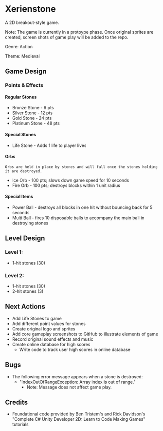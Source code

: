 # Xerienstone
A 2D breakout-style game.

Note: The game is currently in a protoype phase. Once original sprites are created, screen shots of game play will be added to the repo.

Genre: Action

Theme: Medieval

## Game Design

### Points & Effects

#### Regular Stones
- Bronze Stone - 6 pts
- Silver Stone - 12 pts
- Gold Stone - 24 pts
- Platinum Stone - 48 pts

#### Special Stones
- Life Stone - Adds 1 life to player lives

#### Orbs
    Orbs are held in place by stones and will fall once the stones holding it are destroyed.
- Ice Orb - 100 pts; slows down game speed for 10 seconds
- Fire Orb - 100 pts; destroys blocks within 1 unit radius

#### Special Items
- Power Ball - destroys all blocks in one hit without bouncing back for 5 seconds
- Multi Ball - fires 10 disposable balls to accompany the main ball in destroying stones

## Level Design
### Level 1:
- 1-hit stones (30)

### Level 2:
- 1-hit stones (30)
- 2-hit stones (3)

## Next Actions
- Add Life Stones to game
- Add different point values for stones
- Create original logo and sprites
- Add core gameplay screenshots to GitHub to illustrate elements of game
- Record original sound effects and music
- Create online database for high scores
    - Write code to track user high scores in online database

## Bugs
- The following error message appears when a stone is destroyed:
    - "IndexOutOfRangeException: Array index is out of range."
      - Note: Message does not affect game play.
                
## Credits
- Foundational code provided by Ben Tristem's and Rick Davidson's "Complete C# Unity Developer 2D: Learn to Code Making Games" tutorials
